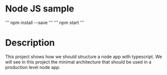 # Node JS sample

'''
  npm install --save
'''
'''
  npm start
'''

# Description

This project shows how we should structure a node app with typescript.
We will see in this project the minimal architecture that should be used in a production level node app.